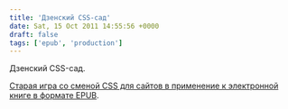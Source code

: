 ```yaml
---
title: 'Дзенский CSS-сад'
date: Sat, 15 Oct 2011 14:55:56 +0000
draft: false
tags: ['epub', 'production']
---
```


Дзенский CSS-сад.

[Старая игра со сменой CSS для сайтов в применение к электронной книге в формате EPUB](http://epubzengarden.com/#/static/middlemarch/OEBPS/chapter1.html).